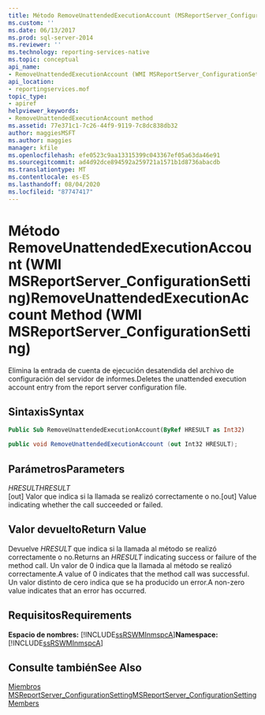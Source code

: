 ```yaml
---
title: Método RemoveUnattendedExecutionAccount (MSReportServer_ConfigurationSetting WMI) | Microsoft Docs
ms.custom: ''
ms.date: 06/13/2017
ms.prod: sql-server-2014
ms.reviewer: ''
ms.technology: reporting-services-native
ms.topic: conceptual
api_name:
- RemoveUnattendedExecutionAccount (WMI MSReportServer_ConfigurationSetting Class)
api_location:
- reportingservices.mof
topic_type:
- apiref
helpviewer_keywords:
- RemoveUnattendedExecutionAccount method
ms.assetid: 77e371c1-7c26-44f9-9119-7c8dc838db32
author: maggiesMSFT
ms.author: maggies
manager: kfile
ms.openlocfilehash: efe0523c9aa13315399c043367ef05a63da46e91
ms.sourcegitcommit: ad4d92dce894592a259721a1571b1d8736abacdb
ms.translationtype: MT
ms.contentlocale: es-ES
ms.lasthandoff: 08/04/2020
ms.locfileid: "87747417"
---
```

# <a name="removeunattendedexecutionaccount-method-wmi-msreportserver_configurationsetting"></a><span data-ttu-id="020df-102">Método RemoveUnattendedExecutionAccount (WMI MSReportServer_ConfigurationSetting)</span><span class="sxs-lookup"><span data-stu-id="020df-102">RemoveUnattendedExecutionAccount Method (WMI MSReportServer_ConfigurationSetting)</span></span>
  <span data-ttu-id="020df-103">Elimina la entrada de cuenta de ejecución desatendida del archivo de configuración del servidor de informes.</span><span class="sxs-lookup"><span data-stu-id="020df-103">Deletes the unattended execution account entry from the report server configuration file.</span></span>  
  
## <a name="syntax"></a><span data-ttu-id="020df-104">Sintaxis</span><span class="sxs-lookup"><span data-stu-id="020df-104">Syntax</span></span>  
  
```vb  
Public Sub RemoveUnattendedExecutionAccount(ByRef HRESULT as Int32)  
```  
  
```csharp  
public void RemoveUnattendedExecutionAccount (out Int32 HRESULT);  
```  
  
## <a name="parameters"></a><span data-ttu-id="020df-105">Parámetros</span><span class="sxs-lookup"><span data-stu-id="020df-105">Parameters</span></span>  
 <span data-ttu-id="020df-106">*HRESULT*</span><span class="sxs-lookup"><span data-stu-id="020df-106">*HRESULT*</span></span>  
 <span data-ttu-id="020df-107">[out] Valor que indica si la llamada se realizó correctamente o no.</span><span class="sxs-lookup"><span data-stu-id="020df-107">[out] Value indicating whether the call succeeded or failed.</span></span>  
  
## <a name="return-value"></a><span data-ttu-id="020df-108">Valor devuelto</span><span class="sxs-lookup"><span data-stu-id="020df-108">Return Value</span></span>  
 <span data-ttu-id="020df-109">Devuelve *HRESULT* que indica si la llamada al método se realizó correctamente o no.</span><span class="sxs-lookup"><span data-stu-id="020df-109">Returns an *HRESULT* indicating success or failure of the method call.</span></span> <span data-ttu-id="020df-110">Un valor de 0 indica que la llamada al método se realizó correctamente.</span><span class="sxs-lookup"><span data-stu-id="020df-110">A value of 0 indicates that the method call was successful.</span></span> <span data-ttu-id="020df-111">Un valor distinto de cero indica que se ha producido un error.</span><span class="sxs-lookup"><span data-stu-id="020df-111">A non-zero value indicates that an error has occurred.</span></span>  
  
## <a name="requirements"></a><span data-ttu-id="020df-112">Requisitos</span><span class="sxs-lookup"><span data-stu-id="020df-112">Requirements</span></span>  
 <span data-ttu-id="020df-113">**Espacio de nombres:** [!INCLUDE[ssRSWMInmspcA](../../includes/ssrswminmspca-md.md)]</span><span class="sxs-lookup"><span data-stu-id="020df-113">**Namespace:** [!INCLUDE[ssRSWMInmspcA](../../includes/ssrswminmspca-md.md)]</span></span>  
  
## <a name="see-also"></a><span data-ttu-id="020df-114">Consulte también</span><span class="sxs-lookup"><span data-stu-id="020df-114">See Also</span></span>  
 [<span data-ttu-id="020df-115">Miembros MSReportServer_ConfigurationSetting</span><span class="sxs-lookup"><span data-stu-id="020df-115">MSReportServer_ConfigurationSetting Members</span></span>](msreportserver-configurationsetting-members.md)  
  
  
